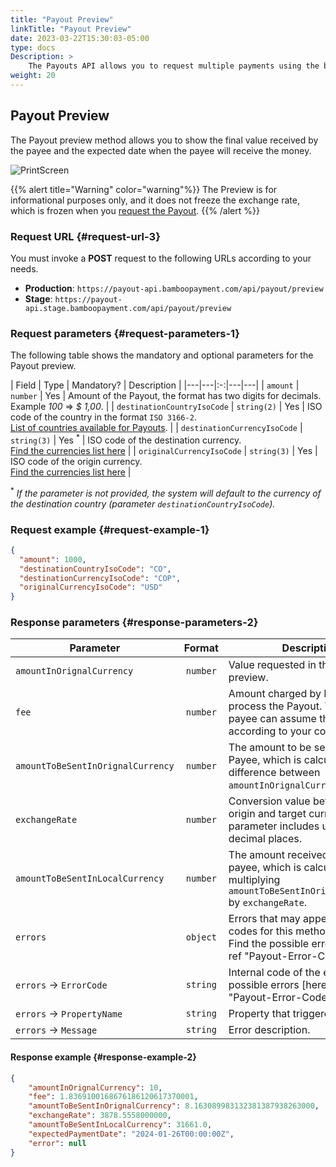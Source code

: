 ```yaml
---
title: "Payout Preview"
linkTitle: "Payout Preview"
date: 2023-03-22T15:30:03-05:00
type: docs
Description: >
    The Payouts API allows you to request multiple payments using the balance available in your account.
weight: 20
---
```


## Payout Preview
The Payout preview method allows you to show the final value received by the payee and the expected date when the payee will receive the money.

![PrintScreen](/assets/Payouts/Payouts12_en.png)

{{% alert title="Warning" color="warning"%}}
The Preview is for informational purposes only, and it does not freeze the exchange rate, which is frozen when you [request the Payout](#payout-request).
{{% /alert %}}

### Request URL {#request-url-3}
You must invoke a **POST** request to the following URLs according to your needs.

* **Production**: `https://payout-api.bamboopayment.com/api/payout/preview`
* **Stage**: `https://payout-api.stage.bamboopayment.com/api/payout/preview`

### Request parameters {#request-parameters-1}
The following table shows the mandatory and optional parameters for the Payout preview.

| Field | Type | Mandatory? | Description |
|---|---|:-:|---|---|
| `amount` | `number` | Yes | Amount of the Payout, the format has two digits for decimals.<br>Example _100_ => _$ 1,00_. |
| `destinationCountryIsoCode` | `string(2)` | Yes | ISO code of the country in the format `ISO 3166-2`.<br>[List of countries available for Payouts](../overview.html#coverage). |
| `destinationCurrencyIsoCode` | `string(3)` | Yes <sup>*</sup> | ISO code of the destination currency.<br>[Find the currencies list here](../payouts-api/variables.html#currencies) |
| `originalCurrencyIsoCode` | `string(3)` | Yes | ISO code of the origin currency.<br>[Find the currencies list here](../payouts-api/variables.html#currencies) |

<sup>*</sup> _If the parameter is not provided, the system will default to the currency of the destination country (parameter `destinationCountryIsoCode`)._

### Request example {#request-example-1}
```json
{
  "amount": 1000,
  "destinationCountryIsoCode": "CO",
  "destinationCurrencyIsoCode": "COP",
  "originalCurrencyIsoCode": "USD"
}
```
### Response parameters {#response-parameters-2}

| Parameter | Format | Description |
|---|:-:|---|
| `amountInOrignalCurrency` | `number` | Value requested in the Payout preview. |
| `fee` | `number` | Amount charged by Bamboo to process the Payout. You or the payee can assume the fee according to your contract. |
| `amountToBeSentInOrignalCurrency` | `number` | The amount to be sent to the Payee, which is calculated as the difference between `amountInOrignalCurrency` and `fee`. |
| `exchangeRate` | `number` | Conversion value between the origin and target currencies. This parameter includes up to `5` decimal places. |
| `amountToBeSentInLocalCurrency` | `number` | The amount received by the payee, which is calculated by multiplying `amountToBeSentInOriginalCurrency` by `exchangeRate`.|
| `errors` | `object` | Errors that may appear. The error codes for this method start with `6`.<br>Find the possible errors [here]({{< ref "Payout-Error-Codes.md">}}). |
| `errors` → `ErrorCode` | `string` | Internal code of the error. Find the possible errors [here]({{< ref "Payout-Error-Codes.md">}}). |
| `errors` → `PropertyName` | `string` | Property that triggered the error. |
| `errors` → `Message` | `string` | Error description. |

#### Response example {#response-example-2}
```json
{
    "amountInOrignalCurrency": 10,
    "fee": 1.8369100168676186120617370001,
    "amountToBeSentInOrignalCurrency": 8.163089983132381387938263000,
    "exchangeRate": 3878.5558000000,
    "amountToBeSentInLocalCurrency": 31661.0,
    "expectedPaymentDate": "2024-01-26T00:00:00Z",
    "error": null
}
```